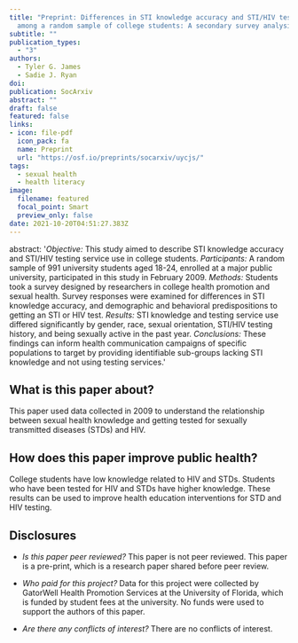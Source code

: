 ```yaml
---
title: "Preprint: Differences in STI knowledge accuracy and STI/HIV testing
  among a random sample of college students: A secondary survey analysis"
subtitle: ""
publication_types:
  - "3"
authors:
  - Tyler G. James
  - Sadie J. Ryan
doi: 
publication: SocArxiv
abstract: ""
draft: false
featured: false
links: 
- icon: file-pdf
  icon_pack: fa
  name: Preprint
  url: "https://osf.io/preprints/socarxiv/uycjs/"
tags:
  - sexual health
  - health literacy
image:
  filename: featured
  focal_point: Smart
  preview_only: false
date: 2021-10-20T04:51:27.383Z
---
```


abstract: '*Objective:* This study aimed to describe STI knowledge accuracy and STI/HIV testing service use in college students. *Participants:* A random sample of 991 university students aged 18-24, enrolled at a major public university, participated in this study in February 2009. *Methods:* Students took a survey designed by researchers in college health promotion and sexual health. Survey responses were examined for differences in STI knowledge accuracy, and demographic and behavioral predispositions to getting an STI or HIV test. *Results:* STI knowledge and testing service use differed significantly by gender, race, sexual orientation, STI/HIV testing history, and being sexually active in the past year. *Conclusions:* These findings can inform health communication campaigns of specific populations to target by providing identifiable sub-groups lacking STI knowledge and not using testing services.'

## **What is this paper about?**	
This paper used data collected in 2009 to understand the relationship between sexual health knowledge and getting tested for sexually transmitted diseases (STDs) and HIV. 

## **How does this paper improve public health?**
College students have low knowledge related to HIV and STDs. Students who have been tested for HIV and STDs have higher knowledge. These results can be used to improve health education interventions for STD and HIV testing. 

## **Disclosures** 
* *Is this paper peer reviewed?* This paper is not peer reviewed. This paper is a pre-print, which is a research paper shared before peer review. <br>

* *Who paid for this project?* Data for this project were collected by GatorWell Health Promotion Services at the University of Florida, which is funded by student fees at the university. No funds were used to support the authors of this paper. <br>

* *Are there any conflicts of interest?* There are no conflicts of interest. 

<script type="text/javascript" src="https://d1bxh8uas1mnw7.cloudfront.net/assets/embed.js"></script><div class='altmetric-embed' data-badge-type='donut' data-condensed='true' data-badge-details='right' data-doi="10.31235/osf.io/uycjs"></div>